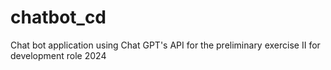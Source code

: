 # chatbot_cd
Chat bot application using Chat GPT's API for the preliminary exercise II for development role 2024
